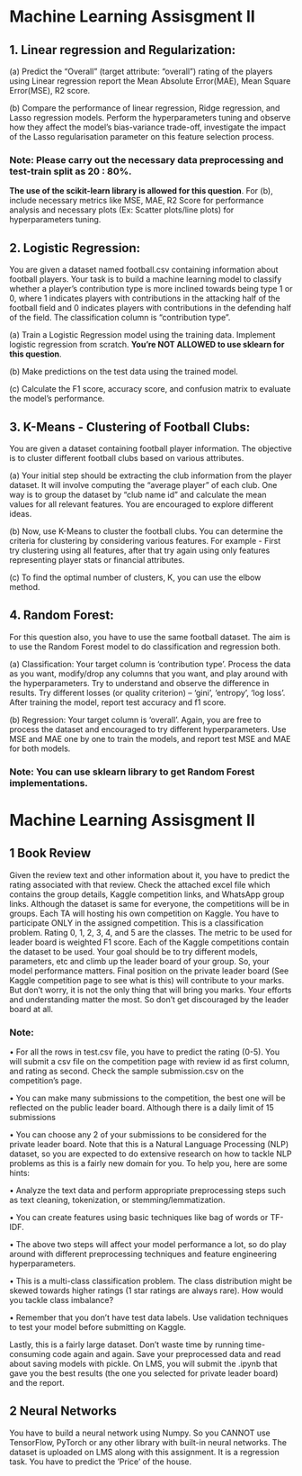 # Machine Learning Assisgment II
## 1. Linear regression and Regularization:
(a) Predict the “Overall” (target attribute: “overall”) rating of the players using Linear
regression report the Mean Absolute Error(MAE), Mean Square Error(MSE), R2 score.

(b) Compare the performance of linear regression, Ridge regression, and Lasso regression
models. Perform the hyperparameters tuning and observe how they affect the model’s
bias-variance trade-off, investigate the impact of the Lasso regularisation parameter on
this feature selection process.
### Note: Please carry out the necessary data preprocessing and test-train split as 20 : 80%.
**The use of the scikit-learn library is allowed for this question**. For (b), include necessary
metrics like MSE, MAE, R2 Score for performance analysis and necessary plots (Ex:
Scatter plots/line plots) for hyperparameters tuning.

## 2. Logistic Regression: 
You are given a dataset named football.csv containing information
about football players. Your task is to build a machine learning model to classify whether
a player’s contribution type is more inclined towards being type 1 or 0, where 1 indicates
players with contributions in the attacking half of the football field and 0 indicates players
with contributions in the defending half of the field. The classification column is “contribution type”.

(a) Train a Logistic Regression model using the training data. Implement logistic regression
from scratch. **You’re NOT ALLOWED to use sklearn for this question**.

(b) Make predictions on the test data using the trained model.

(c) Calculate the F1 score, accuracy score, and confusion matrix to evaluate the model’s
performance.

## 3. K-Means - Clustering of Football Clubs: 
You are given a dataset containing football
player information. The objective is to cluster different football clubs based on various attributes.

(a) Your initial step should be extracting the club information from the player dataset.
It will involve computing the “average player” of each club. One way is to group the
dataset by “club name id” and calculate the mean values for all relevant features. You
are encouraged to explore different ideas.

(b) Now, use K-Means to cluster the football clubs. You can determine the criteria for
clustering by considering various features. For example - First try clustering using all
features, after that try again using only features representing player stats or financial
attributes.

(c) To find the optimal number of clusters, K, you can use the elbow method.

## 4. Random Forest: 
For this question also, you have to use the same football dataset. The
aim is to use the Random Forest model to do classification and regression both.

(a) Classification: Your target column is ‘contribution type’. Process the data as you want,
modify/drop any columns that you want, and play around with the hyperparameters.
Try to understand and observe the difference in results. Try different losses (or quality
criterion) – ‘gini’, ‘entropy’, ‘log loss’. After training the model, report test accuracy
and f1 score.

(b) Regression: Your target column is ‘overall’. Again, you are free to process the dataset
and encouraged to try different hyperparameters. Use MSE and MAE one by one to
train the models, and report test MSE and MAE for both models.
### Note: You can use sklearn library to get Random Forest implementations.



# Machine Learning Assisgment II
## 1 Book Review
Given the review text and other information about it, you have to predict the rating associated with that review.
Check the attached excel file which contains the group details, Kaggle competition links, and WhatsApp group links.
Although the dataset is same for everyone, the competitions will be in groups. Each TA will hosting
his own competition on Kaggle. You have to participate ONLY in the assigned competition.
This is a classification problem. Rating 0, 1, 2, 3, 4, and 5 are the classes. The metric to be used
for leader board is weighted F1 score.
Each of the Kaggle competitions contain the dataset to be used. Your goal should be to try different
models, parameters, etc and climb up the leader board of your group. So, your model performance
matters. Final position on the private leader board (See Kaggle competition page to see what is
this) will contribute to your marks. But don’t worry, it is not the only thing that will bring you
marks. Your efforts and understanding matter the most. So don’t get discouraged by the
leader board at all.
### Note:
• For all the rows in test.csv file, you have to predict the rating (0-5). You will submit a csv file on the competition page with review id as first column, and rating as second. Check the sample submission.csv on the competition’s page.

• You can make many submissions to the competition, the best one will be reflected on the public leader board. Although there is a daily limit of 15 submissions

• You can choose any 2 of your submissions to be considered for the private leader board.
Note that this is a Natural Language Processing (NLP) dataset, so you are expected to do extensive research on how to tackle NLP problems as this is a fairly new domain for you. To help you, here are some hints:

• Analyze the text data and perform appropriate preprocessing steps such as text cleaning, tokenization, or stemming/lemmatization.

• You can create features using basic techniques like bag of words or TF-IDF.

• The above two steps will affect your model performance a lot, so do play around with different preprocessing techniques and feature engineering hyperparameters.

• This is a multi-class classification problem. The class distribution might be skewed towards higher ratings (1 star ratings are always rare). How would you tackle class imbalance?

• Remember that you don’t have test data labels. Use validation techniques to test your model before submitting on Kaggle.

Lastly, this is a fairly large dataset. Don’t waste time by running time-consuming code again
and again. Save your preprocessed data and read about saving models with pickle.
On LMS, you will submit the .ipynb that gave you the best results (the one you selected for
private leader board) and the report.

## 2 Neural Networks
You have to build a neural network using Numpy. So you CANNOT use TensorFlow, PyTorch
or any other library with built-in neural networks.
The dataset is uploaded on LMS along with this assignment. It is a regression task. You have to
predict the ’Price’ of the house.
